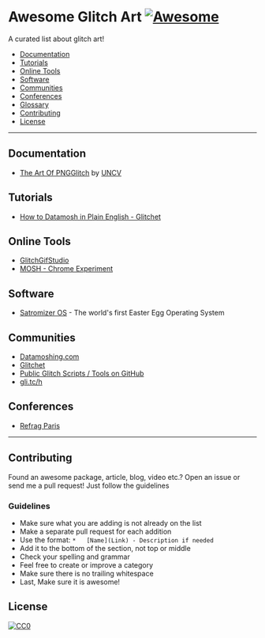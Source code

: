 # Awesome Glitch Art [![Awesome](https://cdn.rawgit.com/sindresorhus/awesome/d7305f38d29fed78fa85652e3a63e154dd8e8829/media/badge.svg)](https://github.com/sindresorhus/awesome)

A curated list about glitch art!

*   [Documentation](#documentation)
*   [Tutorials](#tutorials)
*   [Online Tools](#online-tools)
*   [Software](#software)
*   [Communities](#communities)
*   [Conferences](#conferences)
*   [Glossary](#glossary)
*   [Contributing](#contributing)
*   [License](#license)

---

## Documentation

*   [The Art Of PNGGlitch](http://ucnv.github.io/pnglitch/) by [UNCV](http://ucnv.org)

## Tutorials

*   [How to Datamosh in Plain English - Glitchet](http://forum.glitchet.com/t/tutorial-make-video-glitch-art-how-to-datamosh-in-plain-english/36)

## Online Tools

*   [GlitchGifStudio](https://azopcorp.com/glitchgifstudio)
*   [MOSH - Chrome Experiment](https://www.chromeexperiments.com/experiment/mosh)

## Software

*   [Satromizer OS](http://satromizer.com/sOS/) - The world's first Easter Egg
    Operating System

## Communities

*   [Datamoshing.com](http://www.datamoshing.com)
*   [Glitchet](http://glitchet.com)
*   [Public Glitch Scripts / Tools on GitHub](https://github.com/GlitchTools)
*   [gli.tc/h](http://gli.tc/h/)

## Conferences

*   [Refrag Paris](http://glitch.refrag.paris)

---

## Contributing

Found an awesome package, article, blog, video etc.?
Open an issue or send me a pull request! Just follow the guidelines

### Guidelines

*   Make sure what you are adding is not already on the list
*   Make a separate pull request for each addition
*   Use the format: `*   [Name](Link) - Description if needed`
*   Add it to the bottom of the section, not top or middle
*   Check your spelling and grammar
*   Feel free to create or improve a category
*   Make sure there is no trailing whitespace
*   Last, Make sure it is awesome!

## License

[![CC0](https://i.creativecommons.org/p/zero/1.0/88x31.png)](https://creativecommons.org/publicdomain/zero/1.0/)
